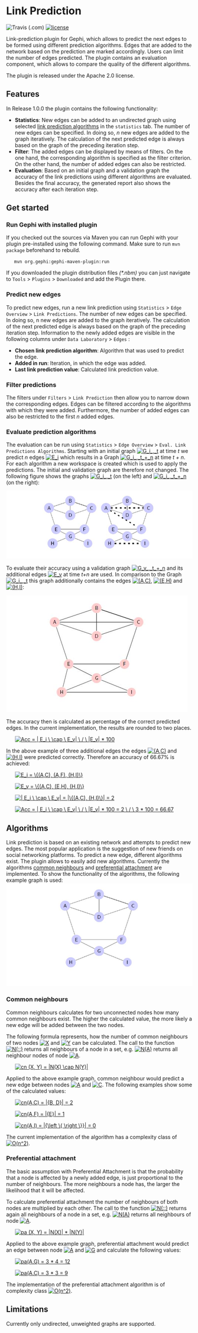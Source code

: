 # Link Prediction
![Travis (.com)](https://img.shields.io/travis/com/romanutti/gephi-plugins.svg?label=Build)
[![license](https://img.shields.io/badge/License-Apache%202.0-blue.svg)](https://opensource.org/licenses/Apache-2.0)

Link-prediction plugin for Gephi, which allows to predict the next edges to be formed using different prediction algorithms. Edges that are added to the network based on the prediction are marked accordingly. Users can limit the number of edges predicted. The plugin contains an evaluation component, which allows to compare the quality of the different algorithms.

The plugin is released under the Apache 2.0 license.

## Features

In Release 1.0.0 the plugin contains the following functionality:

* __Statistics__: New edges can be added to an undirected graph using selected [link prediction algorithms](#algorithms) in the `statistics` tab. The number of new edges can be specified. In doing so, _n_ new edges are added to the graph iteratively. The calculation of the next predicted edge is always based on the graph of the preceding iteration step.
* __Filter__: The added edges can be displayed by means of filters. On the one hand, the corresponding algorithm is specified as the filter criterion. On the other hand, the number of added edges can also be restricted.
* __Evaluation__: Based on an initial graph and a validation graph the accuracy of the link predictions using different algorithms are evaluated. Besides the final accuracy, the generated report also shows the accuracy after each iteration step.  

## Get started

### Run Gephi with installed plugin

If you checked out the sources via Maven you can run Gephi with your plugin pre-installed using the following command. Make sure to run `mvn package` beforehand to rebuild.

       mvn org.gephi:gephi-maven-plugin:run

If you downloaded the plugin distribution files _(*.nbm)_ you can just navigate to `Tools` > `Plugins` > `Downloaded` and add the Plugin there.

### Predict new edges

To predict new edges, run a new link prediction using `Statistics` > `Edge Overview` > `Link Predictions`.
The number of new edges can be specified. In doing so, n new edges are added to the graph iteratively. The calculation of the next predicted edge is always based on the graph of the preceding iteration step.
Information to the newly added edges are visible in the following columns under `Data Laboratory` > `Edges` :

* __Chosen link prediction algorithm__: Algorithm that was used to predict the edge.
* __Added in run__: Iteration, in which the edge was added.
* __Last link prediction value__: Calculated link prediction value.

### Filter predictions

The filters under `Filters` > `Link Prediction` then allow you to narrow down the corresponding edges. 
Edges can be filtered according to the algorithms with which they were added.
Furthermore, the number of added edges can also be restricted to the first *n* added edges.

### Evaluate prediction algorithms

The evaluation can be run using `Statistics` > `Edge Overview` > `Eval. Link Predictions Algorithms`. 
Starting with an initial graph <a href="https://www.codecogs.com/eqnedit.php?latex=G_i_,_t" target="_blank"><img src="https://latex.codecogs.com/gif.latex?G_i_,_t" title="G_i_,_t" /></a> 
at time *t* we predict *n* edges <a href="https://www.codecogs.com/eqnedit.php?latex=E_i" target="_blank"><img src="https://latex.codecogs.com/gif.latex?E_i" title="E_i" /></a>
which results in a Graph <a href="https://www.codecogs.com/eqnedit.php?latex=G_i_,_t_&plus;_n" target="_blank"><img src="https://latex.codecogs.com/gif.latex?G_i_,_t_&plus;_n" title="G_i_,_t_+_n" /></a> at time *t + n*.
For each algorithm a new workspace is created which is used to apply the predictions. The initial and validation graph are therefore not changed.
The following figure shows the graphs <a href="https://www.codecogs.com/eqnedit.php?latex=G_i_,_t" target="_blank"><img src="https://latex.codecogs.com/gif.latex?G_i_,_t" title="G_i_,_t" /></a> 
(on the left) and <a href="https://www.codecogs.com/eqnedit.php?latex=G_i_,_t_&plus;_n" target="_blank"><img src="https://latex.codecogs.com/gif.latex?G_i_,_t_&plus;_n" title="G_i_,_t_+_n" /></a> (on the right):

![Initial graph](src/main/resources/graph_init.jpg?raw=true "Initial graph") 

To evaluate their accuracy using a validation graph <a href="https://www.codecogs.com/eqnedit.php?latex=G_v_,_t_&plus;_n" target="_blank"><img src="https://latex.codecogs.com/gif.latex?G_v_,_t_&plus;_n" title="G_v_,_t_+_n" /></a>
and its additional edges <a href="https://www.codecogs.com/eqnedit.php?latex=E_v" target="_blank"><img src="https://latex.codecogs.com/gif.latex?E_v" title="E_v" /></a>
at time *t+n* are used. In comparison to the Graph <a href="https://www.codecogs.com/eqnedit.php?latex=G_i_,_t" target="_blank"><img src="https://latex.codecogs.com/gif.latex?G_i_,_t" title="G_i_,_t" /></a>
this graph additionally contains the edges <a href="https://www.codecogs.com/eqnedit.php?latex=(A,C)" target="_blank"><img src="https://latex.codecogs.com/gif.latex?(A,C)" title="(A,C)" /></a>,
<a href="https://www.codecogs.com/eqnedit.php?latex=(E,H)" target="_blank"><img src="https://latex.codecogs.com/gif.latex?(E,H)" title="(E,H)" /></a> and
<a href="https://www.codecogs.com/eqnedit.php?latex=(H,I)" target="_blank"><img src="https://latex.codecogs.com/gif.latex?(H,I)" title="(H,I)" /></a>:

![Validation graph](src/main/resources/graph_validation.jpg?raw=true "Validation graph") 

The accuracy then is calculated as percentage of the correct predicted edges. In the current implementation, the results are rounded to two places.

&nbsp;&nbsp;&nbsp;&nbsp;&nbsp;&nbsp;<a href="https://www.codecogs.com/eqnedit.php?latex=Acc&space;=&space;|&space;E_i&space;\&space;\cap&space;\&space;E_v|&space;\&space;/&space;\&space;|E_v|&space;*&space;100" target="_blank"><img src="https://latex.codecogs.com/gif.latex?Acc&space;=&space;|&space;E_i&space;\&space;\cap&space;\&space;E_v|&space;\&space;/&space;\&space;|E_v|&space;*&space;100" title="Acc = | E_i \ \cap \ E_v| \ / \ |E_v| * 100" /></a>

In the above example of three additional edges the edges <a href="https://www.codecogs.com/eqnedit.php?latex=(A,C)" target="_blank"><img src="https://latex.codecogs.com/gif.latex?(A,C)" title="(A,C)" /></a> 
and <a href="https://www.codecogs.com/eqnedit.php?latex=(H,I)" target="_blank"><img src="https://latex.codecogs.com/gif.latex?(H,I)" title="(H,I)" /></a>
were predicted correctly. Therefore an accuracy of 66.67% is achieved:

&nbsp;&nbsp;&nbsp;&nbsp;&nbsp;&nbsp;<a href="https://www.codecogs.com/eqnedit.php?latex=E_i&space;=&space;\{(A,C),&space;(A,F),&space;(H,I)\}" target="_blank"><img src="https://latex.codecogs.com/gif.latex?E_i&space;=&space;\{(A,C),&space;(A,F),&space;(H,I)\}" title="E_i = \{(A,C), (A,F), (H,I)\}" /></a>

&nbsp;&nbsp;&nbsp;&nbsp;&nbsp;&nbsp;<a href="https://www.codecogs.com/eqnedit.php?latex=E_v&space;=&space;\{(A,C),&space;(E,H),&space;(H,I)\}" target="_blank"><img src="https://latex.codecogs.com/gif.latex?E_v&space;=&space;\{(A,C),&space;(E,H),&space;(H,I)\}" title="E_v = \{(A,C), (E,H), (H,I)\}" /></a>

&nbsp;&nbsp;&nbsp;&nbsp;&nbsp;&nbsp;<a href="https://www.codecogs.com/eqnedit.php?latex=|&space;E_i&space;\&space;\cap&space;\&space;E_v|&space;=&space;|\{(A,C),&space;(H,I)\}|&space;=&space;2" target="_blank"><img src="https://latex.codecogs.com/gif.latex?|&space;E_i&space;\&space;\cap&space;\&space;E_v|&space;=&space;|\{(A,C),&space;(H,I)\}|&space;=&space;2" title="| E_i \ \cap \ E_v| = |\{(A,C), (H,I)\}| = 2" /></a>

&nbsp;&nbsp;&nbsp;&nbsp;&nbsp;&nbsp;<a href="https://www.codecogs.com/eqnedit.php?latex=Acc&space;=&space;|&space;E_i&space;\&space;\cap&space;\&space;E_v|&space;\&space;/&space;\&space;|E_v|&space;*&space;100&space;=&space;2&space;\&space;/&space;\&space;3&space;*&space;100&space;=&space;\doteq&space;66.67" target="_blank"><img src="https://latex.codecogs.com/gif.latex?Acc&space;=&space;|&space;E_i&space;\&space;\cap&space;\&space;E_v|&space;\&space;/&space;\&space;|E_v|&space;*&space;100&space;=&space;2&space;\&space;/&space;\&space;3&space;*&space;100&space;=&space;&space;66.67" title="Acc = | E_i \ \cap \ E_v| \ / \ |E_v| * 100 = 2 \ / \ 3 * 100 = 66.67" /></a>
## Algorithms

Link prediction is based on an existing network and attempts to predict new edges. The most popular application is the suggestion of new friends on social networking platforms.
To predict a new edge, different algorithms exist. The plugin allows to easily add new algorithms. Currently the algorithms [common neighbours](#common-neighbours) and [preferential attachment](#preferential-attachment) are implemented. To show the functionality of the algorithms, the following example graph is used:
![Example graph](src/main/resources/graph_example.jpg?raw=true "Example graph") 

### Common neighbours

Common neighbours calculates for two unconnected nodes how many common neighbours exist. The higher the calculated value, the more likely a new edge will be added between the two nodes.

The following formula represents, how the number of common neighbours of two nodes <a href="https://www.codecogs.com/eqnedit.php?latex=X" target="_blank"><img src="https://latex.codecogs.com/gif.latex?X" title="X" /></a>
and <a href="https://www.codecogs.com/eqnedit.php?latex=Y" target="_blank"><img src="https://latex.codecogs.com/gif.latex?Y" title="Y" /></a>
can be calculated. The call to the function <a href="https://www.codecogs.com/eqnedit.php?latex=\inline&space;N(::)" target="_blank"><img src="https://latex.codecogs.com/gif.latex?\inline&space;N(::)" title="N(::)" /></a>
returns all neighbours of a node in a set, e.g. <a href="https://www.codecogs.com/eqnedit.php?latex=\inline&space;N(A)" target="_blank"><img src="https://latex.codecogs.com/gif.latex?\inline&space;N(A)" title="N(A)" /></a>
returns all neighbour nodes of node <a href="https://www.codecogs.com/eqnedit.php?latex=\inline&space;A" target="_blank"><img src="https://latex.codecogs.com/gif.latex?\inline&space;A" title="A" /></a>. 

&nbsp;&nbsp;&nbsp;&nbsp;&nbsp;&nbsp;<a href="https://www.codecogs.com/eqnedit.php?latex=cn&space;(X,&space;Y)&space;=&space;|N(X)&space;\cap&space;N(Y)|" target="_blank"><img src="https://latex.codecogs.com/gif.latex?cn&space;(X,&space;Y)&space;=&space;|N(X)&space;\cap&space;N(Y)|" title="cn (X, Y) = |N(X) \cap N(Y)|" /></a>

Applied to the above example graph, common neighbour would predict a new edge between nodes <a href="https://www.codecogs.com/eqnedit.php?latex=\inline&space;A" target="_blank"><img src="https://latex.codecogs.com/gif.latex?\inline&space;A" title="A" /></a>
and <a href="https://www.codecogs.com/eqnedit.php?latex=\inline&space;C" target="_blank"><img src="https://latex.codecogs.com/gif.latex?\inline&space;C" title="C" /></a>.
 The following examples show some of the calculated values:

&nbsp;&nbsp;&nbsp;&nbsp;&nbsp;&nbsp;<a href="https://www.codecogs.com/eqnedit.php?latex=cn(A,C)&space;=&space;|{B,&space;D}|&space;=&space;2" target="_blank"><img src="https://latex.codecogs.com/gif.latex?cn(A,C)&space;=&space;|{B,&space;D}|&space;=&space;2" title="cn(A,C) = |{B, D}| = 2" /></a>

&nbsp;&nbsp;&nbsp;&nbsp;&nbsp;&nbsp;<a href="https://www.codecogs.com/eqnedit.php?latex=cn(A,F)&space;=&space;|{E}|&space;=&space;1" target="_blank"><img src="https://latex.codecogs.com/gif.latex?cn(A,F)&space;=&space;|{E}|&space;=&space;1" title="cn(A,F) = |{E}| = 1" /></a>

&nbsp;&nbsp;&nbsp;&nbsp;&nbsp;&nbsp;<a href="https://www.codecogs.com/eqnedit.php?latex=cn(A,I)&space;=&space;|{\left&space;\{&space;\right&space;\}}|&space;=&space;0" target="_blank"><img src="https://latex.codecogs.com/gif.latex?cn(A,I)&space;=&space;|{\left&space;\{&space;\right&space;\}}|&space;=&space;0" title="cn(A,I) = |{\left \{ \right \}}| = 0" /></a>

The current implementation of the algorithm has a complexity class of  <a href="https://www.codecogs.com/eqnedit.php?latex=O(n^2)" target="_blank"><img src="https://latex.codecogs.com/gif.latex?O(n^2)" title="O(n^2)" /></a>.

### Preferential attachment

The basic assumption with Preferential Attachment is that the probability that a node is affected by a newly added edge, is just proportional to the number of neighbours. The more neighbours a node has, the larger the likelihood that it will be affected.

To calculate preferential attachment the number of neighbours of both nodes are multiplied by each other. The call to the function <a href="https://www.codecogs.com/eqnedit.php?latex=\inline&space;N(::)" target="_blank"><img src="https://latex.codecogs.com/gif.latex?\inline&space;N(::)" title="N(::)" /></a>
returns again all neighbours of a node in a set, e.g. <a href="https://www.codecogs.com/eqnedit.php?latex=\inline&space;N(A)" target="_blank"><img src="https://latex.codecogs.com/gif.latex?\inline&space;N(A)" title="N(A)" /></a>
returns all neighbours of node <a href="https://www.codecogs.com/eqnedit.php?latex=\inline&space;A" target="_blank"><img src="https://latex.codecogs.com/gif.latex?\inline&space;A" title="A" /></a>. 

&nbsp;&nbsp;&nbsp;&nbsp;&nbsp;&nbsp;<a href="https://www.codecogs.com/eqnedit.php?latex=pa&space;(X,&space;Y)&space;=&space;|N(X)|&space;*&space;|N(Y)|" target="_blank"><img src="https://latex.codecogs.com/gif.latex?pa&space;(X,&space;Y)&space;=&space;|N(X)|&space;*&space;|N(Y)|" title="pa (X, Y) = |N(X)| * |N(Y)|" /></a>

Applied to the above example graph, preferential attachment would predict an edge between node <a href="https://www.codecogs.com/eqnedit.php?latex=\inline&space;A" target="_blank"><img src="https://latex.codecogs.com/gif.latex?\inline&space;A" title="A" /></a>
 and <a href="https://www.codecogs.com/eqnedit.php?latex=\inline&space;G" target="_blank"><img src="https://latex.codecogs.com/gif.latex?\inline&space;G" title="G" /></a>
  and calculate the following values:

&nbsp;&nbsp;&nbsp;&nbsp;&nbsp;&nbsp;<a href="https://www.codecogs.com/eqnedit.php?latex=pa(A,G)&space;=&space;3&space;*&space;4&space;=&space;12" target="_blank"><img src="https://latex.codecogs.com/gif.latex?pa(A,G)&space;=&space;3&space;*&space;4&space;=&space;12" title="pa(A,G) = 3 * 4 = 12" /></a>

&nbsp;&nbsp;&nbsp;&nbsp;&nbsp;&nbsp;<a href="https://www.codecogs.com/eqnedit.php?latex=pa(A,C)&space;=&space;3&space;*&space;3&space;=&space;9" target="_blank"><img src="https://latex.codecogs.com/gif.latex?pa(A,C)&space;=&space;3&space;*&space;3&space;=&space;9" title="pa(A,C) = 3 * 3 = 9" /></a>

The implementation of the preferential attachment algorithm is of complexity class <a href="https://www.codecogs.com/eqnedit.php?latex=O(n^2)" target="_blank"><img src="https://latex.codecogs.com/gif.latex?O(n^2)" title="O(n^2)" /></a>.

## Limitations

Currently only undirected, unweighted graphs are supported. 

